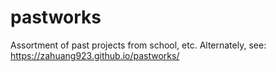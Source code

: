 # pastworks
Assortment of past projects from school, etc.
Alternately, see: https://zahuang923.github.io/pastworks/
